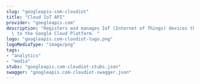 ```yaml
---
slug: "googleapis-com-cloudiot"
title: "Cloud IoT API"
provider: "googleapis.com"
description: "Registers and manages IoT (Internet of Things) devices that connect\
  \ to the Google Cloud Platform. "
logo: "googleapis.com-cloudiot-logo.png"
logoMediaType: "image/png"
tags:
- "analytics"
- "media"
stubs: "googleapis.com-cloudiot-stubs.json"
swagger: "googleapis.com-cloudiot-swagger.json"
---
```

